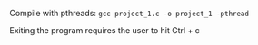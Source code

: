 Compile with pthreads:     `gcc project_1.c -o project_1 -pthread`

Exiting the program requires the user to hit	 Ctrl + c
